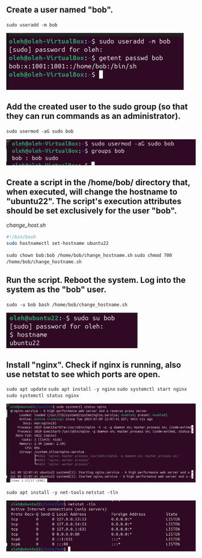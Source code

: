 ## Create a user named "bob".
`sudo useradd -m bob`

![add bob](../screens/1.png)

## Add the created user to the sudo group (so that they can run commands as an administrator).
`sudo usermod -aG sudo bob`

![add bob](../screens/2.png)


## Create a script in the /home/bob/ directory that, when executed, will change the hostname to "ubuntu22". The script's execution attributes should be set exclusively for the user "bob".
_change_host.sh_
```bash
#!/bin/bash
sudo hostnamectl set-hostname ubuntu22
```
`sudo chown bob:bob /home/bob/change_hostname.sh`
`sudo chmod 700 /home/bob/change_hostname.sh`

## Run the script. Reboot the system. Log into the system as the "bob" user.
`sudo -u bob bash /home/bob/change_hostname.sh`

![add bob](../screens/3.png)

## Install "nginx". Check if nginx is running, also use netstat to see which ports are open.
`sudo apt update`
`sudo apt install -y nginx`
`sudo systemctl start nginx`
`sudo systemctl status nginx`

![add bob](../screens/4.png)

`sudo apt install -y net-tools`
`netstat -tln`

![add bob](../screens/5.png)
